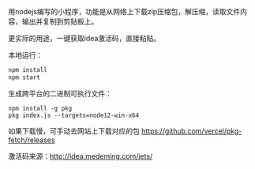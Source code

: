 用nodejs编写的小程序，功能是从网络上下载zip压缩包，解压缩，读取文件内容，输出并复制到剪贴板上。

更实际的用途，一键获取idea激活码，直接粘贴。

本地运行：

```bash
npm install
npm start
```

生成跨平台的二进制可执行文件：
```
npm install -g pkg
pkg index.js --targets=node12-win-x64
```

如果下载慢，可手动去网站上下载对应的包 https://github.com/vercel/pkg-fetch/releases

激活码来源：http://idea.medeming.com/jets/